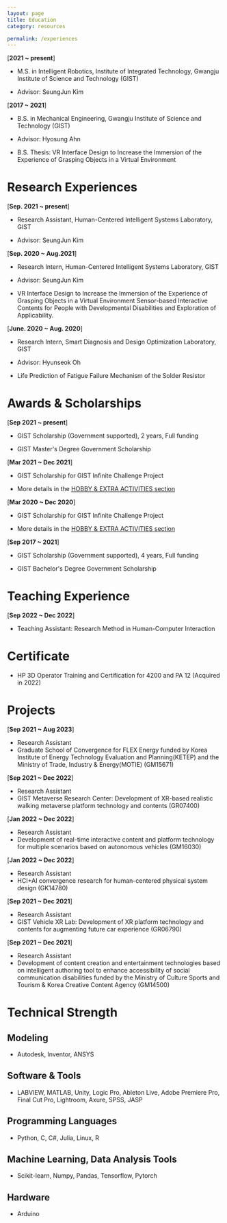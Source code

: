 ```yaml
---
layout: page
title: Education
category: resources

permalink: /experiences
---
```



[**2021 ~ present**]

  * M.S. in Intelligent Robotics, Institute of Integrated Technology, Gwangju Institute of Science and Technology (GIST)

  * Advisor: SeungJun Kim


[**2017 ~ 2021**]       

  * B.S. in Mechanical Engineering, Gwangju Institute of Science and Technology (GIST)

  * Advisor: Hyosung Ahn

  * B.S. Thesis: VR Interface Design to Increase the Immersion of the Experience of Grasping Objects in a Virtual Environment



# Research Experiences

[**Sep. 2021 ~ present**]           

  * Research Assistant, Human-Centered Intelligent Systems Laboratory, GIST

  * Advisor: SeungJun Kim


[**Sep. 2020 ~ Aug.2021**]        

  * Research Intern, Human-Centered Intelligent Systems Laboratory, GIST

  * Advisor: SeungJun Kim

  * VR Interface Design to Increase the Immersion of the Experience of Grasping Objects in a Virtual Environment
  Sensor-based Interactive Contents for People with Developmental Disabilities and Exploration of Applicability.


[**June. 2020 ~ Aug. 2020**]     

  * Research Intern, Smart Diagnosis and Design Optimization Laboratory, GIST

  * Advisor: Hyunseok Oh

  * Life Prediction of Fatigue Failure Mechanism of the Solder Resistor 


# Awards & Scholarships

[**Sep 2021 ~ present**]      

  * GIST Scholarship (Government supported), 2 years, Full funding

  * GIST Master's Degree Government Scholarship


[**Mar 2021 ~ Dec 2021**]     

  * GIST Scholarship for GIST Infinite Challenge Project

  * More details in the [HOBBY & EXTRA ACTIVITIES section](https://dailyminiii.github.io/hobby)


[**Mar 2020 ~ Dec 2020**]     

  * GIST Scholarship for GIST Infinite Challenge Project

  * More details in the [HOBBY & EXTRA ACTIVITIES section](https://dailyminiii.github.io/hobby)


[**Sep 2017 ~ 2021**]              

  * GIST Scholarship (Government supported), 4 years, Full funding

  * GIST Bachelor's Degree Government Scholarship


# Teaching Experience

[**Sep  2022 ~ Dec 2022**]    

  * Teaching Assistant: Research Method in Human-Computer Interaction


# Certificate

  * HP 3D Operator Training and Certification for 4200 and PA 12 (Acquired in 2022)



# Projects

[**Sep  2021 ~ Aug 2023**]    

  * Research Assistant
  * Graduate School of Convergence for FLEX Energy funded by Korea Institute of Energy Technology Evaluation and Planning(KETEP) and the Ministry of
  Trade, Industry & Energy(MOTIE) (GM15671)


[**Sep  2021 ~ Dec 2022**]    

  * Research Assistant
  * GIST Metaverse Research Center: Development of XR-based realistic walking metaverse platform technology and contents (GR07400)


[**Jan  2022 ~ Dec 2022**]    

  * Research Assistant
  * Development of real-time interactive content and platform technology for multiple scenarios based on autonomous vehicles (GM16030)


[**Jan  2022 ~ Dec 2022**]    

  * Research Assistant
  * HCI+AI convergence research for human-centered physical system design (GK14780)

[**Sep  2021 ~ Dec 2021**]

  * Research Assistant
  * GIST Vehicle XR Lab: Development of XR platform technology and contents for augmenting future car experience (GR06790)


[**Sep  2021 ~ Dec 2021**]     

  * Research Assistant
  * Development of content creation and entertainment technologies based on intelligent   authoring tool to enhance accessibility of social communication     disabilities funded by the Ministry of Culture Sports and Tourism & Korea Creative Content Agency (GM14500)



# Technical Strength

## Modeling
* Autodesk, Inventor,
ANSYS

## Software & Tools
* LABVIEW,
MATLAB,
Unity,
Logic Pro,
Ableton Live,
Adobe Premiere Pro,
Final Cut Pro,
Lightroom,
Axure,
SPSS, JASP

## Programming Languages 
* Python,
C, C#, Julia,
Linux,
R

## Machine Learning, Data Analysis Tools
* Scikit-learn, Numpy, Pandas,
Tensorflow,
Pytorch

## Hardware
* Arduino

